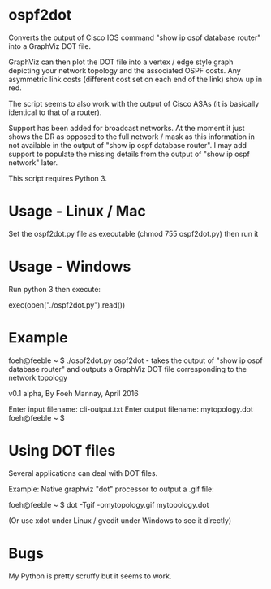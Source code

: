 # ospf2dot

Converts the output of Cisco IOS command "show ip ospf database router" into
a GraphViz DOT file.

GraphViz can then plot the DOT file into a vertex / edge style graph depicting
your network topology and the associated OSPF costs. Any asymmetric link costs
(different cost set on each end of the link) show up in red.

The script seems to also work with the output of Cisco ASAs (it is basically
identical to that of a router).

Support has been added for broadcast networks. At the moment it just shows the DR as
opposed to the full network / mask as this information in not available in the output of
"show ip ospf database router". I may add support to populate the missing details from
the output of "show ip ospf network" later.

This script requires Python 3.

Usage - Linux / Mac
===================

Set the ospf2dot.py file as executable (chmod 755 ospf2dot.py) then run it

Usage - Windows
===============

Run python 3 then execute:

exec(open("./ospf2dot.py").read())

Example
=======

foeh@feeble ~ $ ./ospf2dot.py
ospf2dot - takes the output of "show ip ospf database router" and outputs a
GraphViz DOT file corresponding to the network topology

v0.1 alpha, By Foeh Mannay, April 2016

Enter input filename: cli-output.txt
Enter output filename: mytopology.dot
foeh@feeble ~ $

Using DOT files
===============

Several applications can deal with DOT files.

Example: Native graphviz "dot" processor to output a .gif file:

foeh@feeble ~ $ dot -Tgif -omytopology.gif mytopology.dot

(Or use xdot under Linux / gvedit under Windows to see it directly)

Bugs
====

My Python is pretty scruffy but it seems to work.